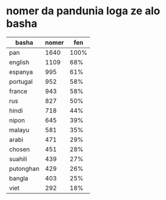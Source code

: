 # nomer da pandunia loga ze alo basha

| basha | nomer | fen |
|-------|-------|-----|
| pan | 1640 | 100% |
| english | 1109 | 68% |
| espanya | 995 | 61% |
| portugal | 952 | 58% |
| france | 943 | 58% |
| rus | 827 | 50% |
| hindi | 718 | 44% |
| nipon | 645 | 39% |
| malayu | 581 | 35% |
| arabi | 471 | 29% |
| chosen | 451 | 28% |
| suahili | 439 | 27% |
| putonghan | 429 | 26% |
| bangla | 403 | 25% |
| viet | 292 | 18% |
